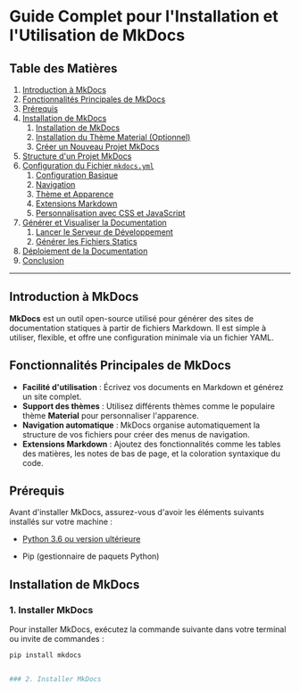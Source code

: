 # Guide Complet pour l'Installation et l'Utilisation de MkDocs

## Table des Matières

1. [Introduction à MkDocs](#introduction-à-mkdocs)
2. [Fonctionnalités Principales de MkDocs](#fonctionnalités-principales-de-mkdocs)
3. [Prérequis](#prérequis)
4. [Installation de MkDocs](#installation-de-mkdocs)
   1. [Installation de MkDocs](#1-installer-mkdocs)
   2. [Installation du Thème Material (Optionnel)](#2-installer-le-thème-material-optionnel)
   3. [Créer un Nouveau Projet MkDocs](#3-créer-un-nouveau-projet-mkdocs)
5. [Structure d'un Projet MkDocs](#structure-dun-projet-mkdocs)
6. [Configuration du Fichier `mkdocs.yml`](#configuration-du-fichier-mkdocsyml)
   1. [Configuration Basique](#1-configuration-basique)
   2. [Navigation](#2-navigation)
   3. [Thème et Apparence](#3-thème-et-apparence)
   4. [Extensions Markdown](#4-extensions-markdown)
   5. [Personnalisation avec CSS et JavaScript](#5-personnalisation-avec-css-et-javascript)
7. [Générer et Visualiser la Documentation](#générer-et-visualiser-la-documentation)
   1. [Lancer le Serveur de Développement](#1-lancer-le-serveur-de-développement)
   2. [Générer les Fichiers Statics](#2-générer-les-fichiers-statics)
8. [Déploiement de la Documentation](#déploiement-de-la-documentation)
9. [Conclusion](#conclusion)

---

## Introduction à MkDocs

**MkDocs** est un outil open-source utilisé pour générer des sites de documentation statiques à partir de fichiers Markdown. Il est simple à utiliser, flexible, et offre une configuration minimale via un fichier YAML.

## Fonctionnalités Principales de MkDocs

- **Facilité d'utilisation** : Écrivez vos documents en Markdown et générez un site complet.
- **Support des thèmes** : Utilisez différents thèmes comme le populaire thème **Material** pour personnaliser l'apparence.
- **Navigation automatique** : MkDocs organise automatiquement la structure de vos fichiers pour créer des menus de navigation.
- **Extensions Markdown** : Ajoutez des fonctionnalités comme les tables des matières, les notes de bas de page, et la coloration syntaxique du code.

## Prérequis

Avant d'installer MkDocs, assurez-vous d'avoir les éléments suivants installés sur votre machine :

- [Python 3.6 ou version ultérieure ](https://www.python.org/downloads)

- Pip (gestionnaire de paquets Python)

## Installation de MkDocs

### 1. Installer MkDocs

Pour installer MkDocs, exécutez la commande suivante dans votre terminal ou invite de commandes :

```bash
pip install mkdocs


### 2. Installer MkDocs